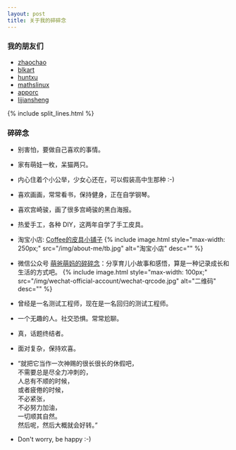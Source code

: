 ```yaml
---
layout: post
title: 关于我的碎碎念
---
```


### 我的朋友们

- [zhaochao](https://zhaochao.github.io/)
- [blkart](https://blog.blkart.org/)
- [huntxu](https://huntxu.github.io/)
- [mathslinux](https://mathslinux.github.io/)
- [apporc]()
- [lijiansheng]()

{% include split_lines.html %}

### 碎碎念

- 别害怕，要做自己喜欢的事情。

- 家有萌娃一枚，呆猫两只。

- 内心住着个小公举，少女心还在，可以假装高中生那种 :-)

- 喜欢画画，常常看书，保持健身，正在自学钢琴。

- 喜欢宫崎骏，画了很多宫崎骏的黑白海报。

- 热爱手工，各种 DIY，这两年自学了手工皮具。

- 淘宝小店: [Coffee的皮具小铺子](https://shop549938099.taobao.com/)
{% include image.html style="max-width: 250px;" src="/img/about-me/tb.jpg" alt="淘宝小店" desc="" %}

- 微信公众号 [萌爸萌妈的碎碎念](https://mp.weixin.qq.com/s?__biz=MzU3NDg1NTQ2OQ==&mid=2247484175&idx=1&sn=340bf5df152719a4ff9ed064d3eeb024&chksm=fd2d434dca5aca5b2e37ae63e3c051f12df964423b138414ecd75ecd0ba1ed3cd6e4966881ef&mpshare=1&scene=1&srcid=0127dE1MESMpdm1n0GkCu6YV&sharer_sharetime=1611738393978&sharer_shareid=a1681652511f31acd550944ce3b2b2ca&exportkey=AR%2BcWJvhK9lSmqlG6rZ9qAM%3D&pass_ticket=UCGg5pk29AG8UwF0ZiGOz2pqmj%2FtX14K2690jXYcO8wR8wFNOSrOnCif2ueNuriq&wx_header=0#rd)：分享育儿小故事和感悟，算是一种记录成长和生活的方式吧。
{% include image.html style="max-width: 100px;" src="/img/wechat-official-account/wechat-qrcode.jpg" alt="二维码" desc="" %}

- 曾经是一名测试工程师，现在是一名回归的测试工程师。

- 一个无趣的人。社交恐惧。常常尬聊。

- 真，话题终结者。

- 面对复杂，保持欢喜。

- “就把它当作一次神赐的很长很长的休假吧，<br>
不需要总是尽全力冲刺的，<br>
人总有不顺的时候，<br>
或者疲倦的时候，<br>
不必紧张，<br>
不必努力加油，<br>
一切顺其自然。<br>
然后呢，然后大概就会好转。”

- Don't worry, be happy :-)
